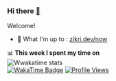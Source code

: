### Hi there <a href="https://zikri.dev">👋</a>

Welcome!

- 🌱 What I'm up to : [zikri.dev/now](https://zikri.dev/now)

📊 **This week I spent my time on**
<br />
![Wwakatime stats](https://github-readme-stats-taupe-two.vercel.app/api/wakatime?username=zikrikn&hide_title=true&hide_border=true&langs_count=5)<br />
[![WakaTime Badge](https://wakatime.com/badge/user/ab19c96c-46e0-4d59-a74b-445f73c0e40d.svg?style=flat)](https://wakatime.com/@ab19c96c-46e0-4d59-a74b-445f73c0e40d)
[![Profile Views](https://komarev.com/ghpvc/?username=zikrikn&label=visitors&color=1284c5&style=flat)](https://github.com/zikrikn)
